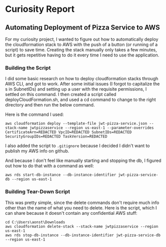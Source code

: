 # Curiosity Report

## Automating Deployment of Pizza Service to AWS

For my curiosity project, I wanted to figure out how to automatically deploy the cloudformation stack to AWS with the push of a button (or running of a script) to save time.
Creating the stack manually only takes a few minutes, but it gets repetitive having to do it every time I need to use the application.
<br>

### Building the Script

I did some basic research on how to deploy cloudformation stacks through AWS CLI, and got to work. After some initial issues (I forgot to capitalize the s in SubnetIDs) and setting up a user with the
requisite permissions, I settled on this command. I then created a script called deployCloudFormation.sh, and used a cd command to change to the right directory and then run the below command.

Here is the command I used:

```
aws cloudformation deploy --template-file jwt-pizza-service.json --stack-name jwtpizzaservice --region us-east-1 --parameter-overrides CertificateArn=REDACTED VpcID=REDACTED SubnetIDs=REDACTED SecurityGroupIDs=REDACTED TaskVersion=REDACTED
```

I also added the script to `.gitignore` because I decided I didn't want to publish my AWS info on github.

And because I don't feel like manually starting and stopping the db, I figured out how to do that with a command as well:

`aws rds start-db-instance --db-instance-identifier jwt-pizza-service-db --region us-east-1`

### Building Tear-Down Script

This was pretty simple, since the delete commands don't require much info other than the name of what you need to delete. Here is the script, which I can share because it doesn't contain any confidential AWS stuff:

```
cd C:\Users\aonst\Downloads
aws cloudformation delete-stack --stack-name jwtpizzaservice --region us-east-1
aws rds stop-db-instance --db-instance-identifier jwt-pizza-service-db --region us-east-1
```
